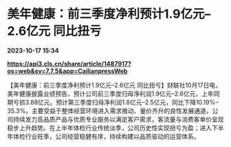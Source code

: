 # 美年健康：前三季度净利预计1.9亿元–2.6亿元 同比扭亏

**2023-10-17 15:34**

**https://api3.cls.cn/share/article/1487917?os=web&sv=7.7.5&app=CailianpressWeb**

【美年健康：前三季度净利预计1.9亿元–2.6亿元 同比扭亏】财联社10月17日电，美年健康披露业绩预告，预计公司前三季度归母净利润1.9亿元–2.6亿元，上年同期亏损3.88亿元。预计第三季度归母净利润1.8亿元–2.5亿元，同比下降10.19%–35.3%。主要受益于整体经营环境进入需求推动、量价齐升的良性发展通道，公司持续发力高品质产品与优质专业服务以满足客户需求，客流量与消费客单价呈现稳步上升趋势。在上半年体检行业传统淡季，公司历史性实现扭亏为盈；进入下半年体检行业旺季，公司经营稳健有序，持续构建以品质驱动的运营体系。